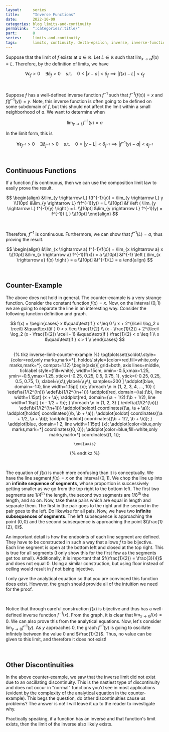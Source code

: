 ```yaml
---
layout:     series
title:      "Inverse Functions"
date:       2022-10-09
categories: blog limits-and-continuity
permalink:  ":categories/:title/"
part:       8
series:     limits-and-continuity
tags:       limits, continuity, delta-epsilon, inverse, inverse-functions
---
```


Suppose that the limit of $f$ exists at $a \in \mathbb{R}$. Let $L \in \mathbb{R}$ such that $\displaystyle \lim_{x \rightarrow a} f(x) = L$. Therefore, by the definition of limits, we have

$$
\forall \epsilon_f > 0 \quad \exists \delta_f > 0 \quad \text{s.t.} \quad 0 < \lvert x - a \rvert < \delta_f \implies \lvert f(x) - L \rvert < \epsilon_f
$$

<br>

Suppose $f$ has a well-defined inverse function $f^{-1}$ such that $f^{-1}(f(x)) = x$ and $f(f^{-1}(y)) = y$. Note, this inverse function is often going to be defined on some subdomain of $f$, but this should not affect the limit within a small neighborhood of $a$. We want to determine when

$$
\lim_{y \rightarrow L} f^{-1}(y) = a
$$

In the limit form, this is 

$$
\forall \epsilon_{f^{-1}} > 0 \quad \exists \delta_{f^{-1}} > 0 \quad \text{s.t.} \quad 0 < \lvert y - L \rvert < \delta_{f^{-1}} \implies \lvert f^{-1}(y) - a \rvert < \epsilon_{f^{-1}}
$$


<br>


## Continuous Functions

If a function $f$ is continuous, then we can use the composition limit law to easily prove the result.

$$
\begin{align}
    &\lim_{y \rightarrow L} f(f^{-1}(y)) = \lim_{y \rightarrow L} y \\[10pt]
    &\lim_{y \rightarrow L} f(f^{-1}(y)) = L \\[10pt]
    &f \left ( \lim_{y \rightarrow L} f^{-1}(y) \right ) = L \\[10pt]
    &\lim_{y \rightarrow L} f^{-1}(y) = f^{-1}( L ) \\[10pt]
\end{align}
$$

<br>

Therefore, $f^{-1}$ is continuous. Furthermore, we can show that $f^{-1}(L) = a$, thus proving the result.

$$
\begin{align}
    &\lim_{x \rightarrow a} f^{-1}(f(x)) = \lim_{x \rightarrow a} x \\[10pt]
    &\lim_{x \rightarrow a} f^{-1}(f(x)) = a \\[10pt]
    &f^{-1} \left ( \lim_{x \rightarrow a} f(x) \right ) = a \\[10pt]
    &f^{-1}(L) = a
\end{align}
$$


<br>



## Counter-Example

The above does not hold in general. The counter-example is a very strange function. Consider the constant function $f(x) = x$. Now, on the interval $(0, 1)$ we are going to separate the line in an interesting way. Consider the following function definition and graph.

$$
f(x) =
\begin{cases} 
    x                                   &\quad\text{if } x \leq 0 \\
    x + 2^{\lceil \log_2 x \rceil}    &\quad\text{if } 0 < x \leq \frac{1}{2} \\
    (x - \frac{1}{2}) + 2^{\lceil \log_2 (x - \frac{1}{2}) \rceil - 1}      &\quad\text{if } \frac{1}{2} < x \leq 1 \\
    x                                   &\quad\text{if } x > 1 \\
\end{cases}
$$ 

<!-- = \begin{cases} 
    x                          &\quad\text{if } x \leq 0 \\
    x - \frac{1}{2^{n+1}}      &\quad\text{if } 0 < x \leq \frac{1}{2} \\
    x + \frac{1}{2^{n}}        &\quad\text{if } \frac{1}{2} < x \leq 1 \\
    x                          &\quad\text{if } x > 1 \\
\end{cases}
\qquad = \qquad -->

<br>

<center>
{% tikz inverse-limit-counter-example %}
    \pgfplotsset{soldot/.style={color=red,only marks,mark=*},
             holdot/.style={color=red,fill=white,only marks,mark=*},
             compat=1.12}
    \begin{axis}[   grid=both,
                    axis lines=middle,
                    ticklabel style={fill=white},
                    width=15cm,
                    xmin=-0.5,xmax=1.25,
                    ymin=-0.5,ymax=1.25,
                    xtick={-0.25, 0.25, 0.5, 0.75, 1},
                    ytick={-0.25, 0.25, 0.5, 0.75, 1},
                    xlabel=\(x\),ylabel=\(y\),
                    samples=200
                ]
        \addplot[blue, domain=-1:0, line width=1.15pt] {x};
        \foreach \n in {1, 2, 3, 4, ..., 10} {
            \edef\a{1/(2^(\n))}
            \edef\b{1/(2^(\n+1))}
            \addplot[red, domain=(\a):(\b), line width=1.15pt] {x + \a};
            \addplot[red, domain=(\a + 1/2):(\b + 1/2), line width=1.15pt] {x - 1/2 + \b};
        }
        \foreach \n in {1, 2, 3} {
            \edef\a{1/(2^(\n))}
            \edef\b{1/(2^(\n+1))}
            \addplot[soldot] coordinates{(\a, \a + \a)};
            \addplot[holdot] coordinates{(\b, \b + \a)};
            \addplot[soldot] coordinates{(\a + 1/2, \a + \b)};
            \addplot[holdot] coordinates{(\b + 1/2, \b + \b)};
        }
        \addplot[blue, domain=1:2, line width=1.15pt] {x};
        \addplot[color=blue,only marks,mark=*] coordinates{(0, 0)};
        \addplot[color=blue,fill=white,only marks,mark=*] coordinates{(1, 1)};

    \end{axis}
{% endtikz %}
</center>

<br>

The equation of $f(x)$ is much more confusing than it is conceptually. We have the line segment $f(x) = x$ on the interval $(0, 1]$. We chop the line up into an **infinite sequence of segments**, whose proportion is successively getting smaller as we go from the top right to the bottom left. The first two segments are $1/4^{\text{th}}$ the length, the second two segments are $1/8^{\text{th}}$ the length, and so on. Now, take these pairs which are equal in length and separate them. The first in the pair goes to the right and the second in the pair goes to the left. Do likewise for all pais. Now, we have two **infinite subsequences of segments**. The left subsequence is approaching the point $(0, 0)$ and the second subsequence is approaching the point $(\frac{1}{2}, 0)$.

An important detail is how the endpoints of each line segment are defined. They have to be constructed in such a way that allows $f$ to be bijective. Each line segment is open at the bottom left and closed at the top right. This is true for all segments (I only show this for the first few as the segments get too small). Additionally, it is important that $f(\frac{1}{2}) = \frac{3}{4}$ and does not equal $0$. Using a similar construction, but using floor instead of ceiling would result in $f$ not being injective.

I only gave the analytical equation so that you are convinced this function does exist. However, the graph should provide all of the intuition we need for the proof. 

<br>

Notice that through careful construction $f(x)$ is bijective and thus has a well-defined inverse function $f^{-1}(x)$. From the graph, it is clear that $\displaystyle \lim_{x \rightarrow 0} f(x) = 0$. We can also prove this from the analytical equations. Now, let's consider $\displaystyle \lim_{y \rightarrow 0} f^{-1}(y)$. As $y$ approaches $0$, the graph $f^{-1}(y)$ is going to oscillate infintely between the value $0$ and $\frac{1}{2}$. Thus, no value can be given to this limit, and therefore it does not exist!

<br>

## Other Discontinuities

In the above counter-example, we saw that the inverse limit did not exist due to an oscillating discontinuity. This is the nastiest type of discontinuity and does not occur in "normal" functions you'd see in most applications (evident by the complexity of the analytical equation in the counter-example). This begs the question, do other discontinuities cause us problems? The answer is no! I will leave it up to the reader to investigate why. 

Practically speaking, if a function has an inverse and that function's limit exists, then the limit of the inverse also likely exists.